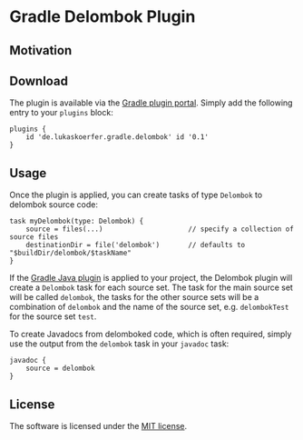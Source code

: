 # Gradle Delombok Plugin

## Motivation


## Download
The plugin is available via the [Gradle plugin portal](https://plugins.gradle.org/plugin/de.lukaskoerfer.gradle.delombok). Simply add the following entry to your `plugins` block:

    plugins {
        id 'de.lukaskoerfer.gradle.delombok' id '0.1'
    }

## Usage
Once the plugin is applied, you can create tasks of type `Delombok` to delombok source code:

    task myDelombok(type: Delombok) {
        source = files(...)                     // specify a collection of source files
        destinationDir = file('delombok')       // defaults to "$buildDir/delombok/$taskName"
    }
    
If the [Gradle Java plugin](https://docs.gradle.org/current/userguide/java_plugin.html) is applied to your project, the Delombok plugin will create a `Delombok` task for each source set. The task for the main source set will be called `delombok`, the tasks for the other source sets will be a combination of `delombok` and the name of the source set, e.g. `delombokTest` for the source set `test`.

To create Javadocs from delomboked code, which is often required, simply use the output from the `delombok` task in your `javadoc` task:

    javadoc {
        source = delombok
    }

## License
The software is licensed under the [MIT license](https://github.com/lukoerfer/gradle-delombok/blob/master/LICENSE).
